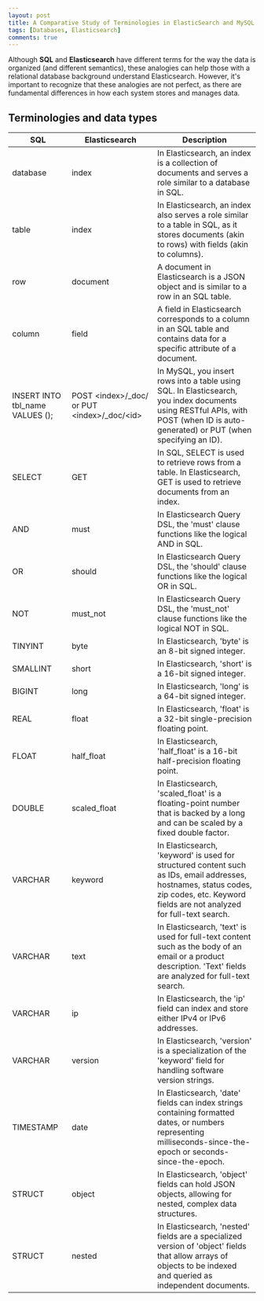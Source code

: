 ```yaml
---
layout: post
title: A Comparative Study of Terminologies in ElasticSearch and MySQL
tags: [Databases, Elasticsearch]
comments: true
---
```

Although **SQL** and **Elasticsearch** have different terms for the way the data is organized (and different semantics), these analogies can help those with a relational database background understand Elasticsearch. However, it's important to recognize that these analogies are not perfect, as there are fundamental differences in how each system stores and manages data.
## Terminologies and data types

| SQL                               | Elasticsearch                           | Description                                                                                                                                                                              |
|-----------------------------------|-----------------------------------------|------------------------------------------------------------------------------------------------------------------------------------------------------------------------------------------|
| database                          | index                                   | In Elasticsearch, an index is a collection of documents and serves a role similar to a database in SQL.                                                                                 |
| table                             | index                                   | In Elasticsearch, an index also serves a role similar to a table in SQL, as it stores documents (akin to rows) with fields (akin to columns).                                           |
| row                               | document                                | A document in Elasticsearch is a JSON object and is similar to a row in an SQL table.                                                                                                    |
| column                            | field                                   | A field in Elasticsearch corresponds to a column in an SQL table and contains data for a specific attribute of a document.                                                               |
| INSERT INTO tbl_name VALUES ();   | POST \<index>/_doc/ or PUT \<index>/_doc/\<id> | In MySQL, you insert rows into a table using SQL. In Elasticsearch, you index documents using RESTful APIs, with POST (when ID is auto-generated) or PUT (when specifying an ID).        |
| SELECT                            | GET                                     | In SQL, SELECT is used to retrieve rows from a table. In Elasticsearch, GET is used to retrieve documents from an index.                                                                |
| AND                               | must                                    | In Elasticsearch Query DSL, the 'must' clause functions like the logical AND in SQL.                                                                                                     |
| OR                                | should                                  | In Elasticsearch Query DSL, the 'should' clause functions like the logical OR in SQL.                                                                                                    |
| NOT                               | must_not                                | In Elasticsearch Query DSL, the 'must_not' clause functions like the logical NOT in SQL.                                                                                                 |
| TINYINT                           | byte                                    | In Elasticsearch, 'byte' is an 8-bit signed integer.                                                                                                                                     |
| SMALLINT                          | short                                   | In Elasticsearch, 'short' is a 16-bit signed integer.                                                                                                                                    |
| BIGINT                            | long                                    | In Elasticsearch, 'long' is a 64-bit signed integer.                                                                                                                                     |
| REAL                              | float                                   | In Elasticsearch, 'float' is a 32-bit single-precision floating point.                                                                                                                   |
| FLOAT                             | half_float                              | In Elasticsearch, 'half_float' is a 16-bit half-precision floating point.                                                                                                                |
| DOUBLE                            | scaled_float                            | In Elasticsearch, 'scaled_float' is a floating-point number that is backed by a long and can be scaled by a fixed double factor.                                                         |
| VARCHAR                           | keyword                                 | In Elasticsearch, 'keyword' is used for structured content such as IDs, email addresses, hostnames, status codes, zip codes, etc. Keyword fields are not analyzed for full-text search.  |
| VARCHAR                           | text                                    | In Elasticsearch, 'text' is used for full-text content such as the body of an email or a product description. 'Text' fields are analyzed for full-text search.                           |
| VARCHAR                           | ip                                      | In Elasticsearch, the 'ip' field can index and store either IPv4 or IPv6 addresses.                                                                                                      |
| VARCHAR                           | version                                 | In Elasticsearch, 'version' is a specialization of the 'keyword' field for handling software version strings.                                                                            |
| TIMESTAMP                         | date                                    | In Elasticsearch, 'date' fields can index strings containing formatted dates, or numbers representing milliseconds-since-the-epoch or seconds-since-the-epoch.                           |
| STRUCT                            | object                                  | In Elasticsearch, 'object' fields can hold JSON objects, allowing for nested, complex data structures.                                                                                   |
| STRUCT                            | nested                                  | In Elasticsearch, 'nested' fields are a specialized version of 'object' fields that allow arrays of objects to be indexed and queried as independent documents.                         |

